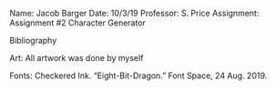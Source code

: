 Name: Jacob Barger
Date: 10/3/19
Professor: S. Price
Assignment: Assignment #2 Character Generator

Bibliography

Art:
	All artwork was done by myself

Fonts:
	Checkered Ink. “Eight-Bit-Dragon.” Font Space, 24 Aug. 2019.